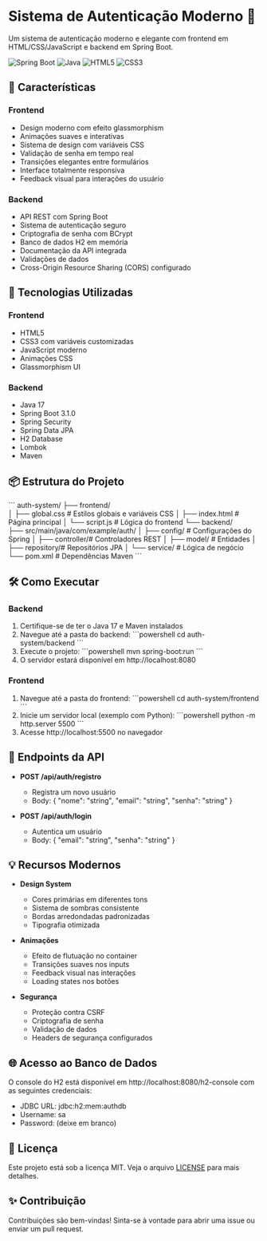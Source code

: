 # Sistema de Autenticação Moderno 🚀

Um sistema de autenticação moderno e elegante com frontend em HTML/CSS/JavaScript e backend em Spring Boot.

![Spring Boot](https://img.shields.io/badge/Spring%20Boot-3.1.0-brightgreen)
![Java](https://img.shields.io/badge/Java-17-orange)
![HTML5](https://img.shields.io/badge/HTML-5-red)
![CSS3](https://img.shields.io/badge/CSS-3-blue)

## 🌟 Características

### Frontend
- Design moderno com efeito glassmorphism
- Animações suaves e interativas
- Sistema de design com variáveis CSS
- Validação de senha em tempo real
- Transições elegantes entre formulários
- Interface totalmente responsiva
- Feedback visual para interações do usuário

### Backend
- API REST com Spring Boot
- Sistema de autenticação seguro
- Criptografia de senha com BCrypt
- Banco de dados H2 em memória
- Documentação da API integrada
- Validações de dados
- Cross-Origin Resource Sharing (CORS) configurado

## 🚀 Tecnologias Utilizadas

### Frontend
- HTML5
- CSS3 com variáveis customizadas
- JavaScript moderno
- Animações CSS
- Glassmorphism UI

### Backend
- Java 17
- Spring Boot 3.1.0
- Spring Security
- Spring Data JPA
- H2 Database
- Lombok
- Maven

## 📦 Estrutura do Projeto

\`\`\`
auth-system/
├── frontend/          
│   ├── global.css     # Estilos globais e variáveis CSS
│   ├── index.html     # Página principal
│   └── script.js      # Lógica do frontend
└── backend/           
    ├── src/main/java/com/example/auth/
    │   ├── config/    # Configurações do Spring
    │   ├── controller/# Controladores REST
    │   ├── model/     # Entidades
    │   ├── repository/# Repositórios JPA
    │   └── service/   # Lógica de negócio
    └── pom.xml        # Dependências Maven
\`\`\`

## 🛠️ Como Executar

### Backend
1. Certifique-se de ter o Java 17 e Maven instalados
2. Navegue até a pasta do backend:
   \`\`\`powershell
   cd auth-system/backend
   \`\`\`
3. Execute o projeto:
   \`\`\`powershell
   mvn spring-boot:run
   \`\`\`
4. O servidor estará disponível em http://localhost:8080

### Frontend
1. Navegue até a pasta do frontend:
   \`\`\`powershell
   cd auth-system/frontend
   \`\`\`
2. Inicie um servidor local (exemplo com Python):
   \`\`\`powershell
   python -m http.server 5500
   \`\`\`
3. Acesse http://localhost:5500 no navegador

## 🔐 Endpoints da API

- **POST /api/auth/registro**
  - Registra um novo usuário
  - Body: { "nome": "string", "email": "string", "senha": "string" }

- **POST /api/auth/login**
  - Autentica um usuário
  - Body: { "email": "string", "senha": "string" }

## 💡 Recursos Modernos

- **Design System**
  - Cores primárias em diferentes tons
  - Sistema de sombras consistente
  - Bordas arredondadas padronizadas
  - Tipografia otimizada

- **Animações**
  - Efeito de flutuação no container
  - Transições suaves nos inputs
  - Feedback visual nas interações
  - Loading states nos botões

- **Segurança**
  - Proteção contra CSRF
  - Criptografia de senha
  - Validação de dados
  - Headers de segurança configurados

## 🌐 Acesso ao Banco de Dados

O console do H2 está disponível em http://localhost:8080/h2-console com as seguintes credenciais:
- JDBC URL: jdbc:h2:mem:authdb
- Username: sa
- Password: (deixe em branco)

## 📝 Licença

Este projeto está sob a licença MIT. Veja o arquivo [LICENSE](LICENSE) para mais detalhes.

## ✨ Contribuição

Contribuições são bem-vindas! Sinta-se à vontade para abrir uma issue ou enviar um pull request.
